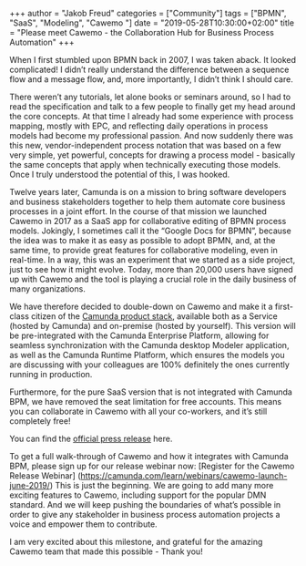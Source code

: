 +++
author = "Jakob Freud"
categories = ["Community"]
tags = ["BPMN", "SaaS", "Modeling", "Cawemo "]
date = "2019-05-28T10:30:00+02:00"
title = "Please meet Cawemo - the Collaboration Hub for Business Process Automation"
+++

When I first stumbled upon BPMN back in 2007, I was taken aback. It looked complicated! I didn’t really understand the difference between a sequence flow and a message flow, and, more importantly, I didn’t think I should care.

<!--more-->
There weren’t any tutorials, let alone books or seminars around, so I had to read the specification and talk to a few people to finally get my head around the core concepts. At that time I already had some experience with process mapping, mostly with EPC, and reflecting daily operations in process models had become my professional passion. And now suddenly there was this new, vendor-independent process notation that was based on a few very simple, yet powerful, concepts for drawing a process model - basically the same concepts that apply when technically executing those models. Once I truly understood the potential of this, I was hooked.

Twelve years later, Camunda is on a mission to bring software developers and business stakeholders together to help  them automate core business processes in a joint effort. In the course of that mission we launched Cawemo in 2017 as a SaaS app for collaborative editing of BPMN process models. Jokingly, I sometimes call it the “Google Docs for BPMN”, because the idea was to make it as easy as possible to adopt BPMN, and, at the same time, to provide great features for collaborative modeling, even in real-time. In a way, this was an experiment that we started as a side project, just to see how it might evolve. Today, more than 20,000 users have signed up with Cawemo and the tool is playing a crucial role in the daily business of many organizations.

We have therefore decided to double-down on Cawemo and make it a first-class citizen of the [Camunda product stack](https://camunda.com/products/cawemo/), available both as a Service (hosted by Camunda) and on-premise (hosted by yourself). This version will be pre-integrated with the Camunda Enterprise Platform,  allowing for seamless synchronization with the Camunda desktop Modeler application, as well as the Camunda Runtime Platform, which ensures the models you are discussing with your colleagues are 100% definitely the ones currently running in production.

Furthermore, for the pure SaaS version that is not integrated with Camunda BPM, we have removed the seat limitation for free accounts. This means you can collaborate in Cawemo with all your co-workers, and it’s still completely free!

You can find the [official press release](https://camunda.com/about/press/camunda-to-offer-collaborative-workflow-modeling-tool-cawemo-for-free/) here.

To get a full walk-through of Cawemo and how it integrates with Camunda BPM, please sign up for our release webinar now: [Register for the Cawemo Release Webinar]
(https://camunda.com/learn/webinars/cawemo-launch-june-2019/)
This is just the beginning. We are going to add many more exciting features to Cawemo, including support for the popular DMN standard. And we will keep pushing the boundaries of what’s possible in order to give any stakeholder in business process automation projects a voice and empower them to contribute.

I am very excited about this milestone, and grateful for the amazing Cawemo team that made this possible - Thank you!
